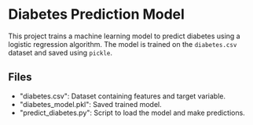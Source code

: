 
# Diabetes Prediction Model

This project trains a machine learning model to predict diabetes using a logistic regression algorithm. The model is trained on the `diabetes.csv` dataset and saved using `pickle`. 

## Files
- "diabetes.csv": Dataset containing features and target variable.
- "diabetes_model.pkl": Saved trained model.
- "predict_diabetes.py": Script to load the model and make predictions.


